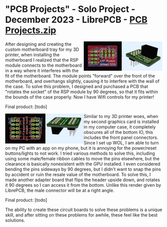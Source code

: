 # "PCB Projects" - Solo Project - December 2023 - LibrePCB - [PCB Projects.zip]()
<img align="right" width="50%" src="https://github.com/TheUbMunster/portfolio-code-snippets/blob/main/PCB%20Projects/esp%20module%20offset.png">
<p>
After designing and creating the custom motherboard tray for my 3D printer, when installing the motherboard I realized that the RSP module connects to the motherboard
in a way where it interferes with the fit of the motherboard. The module points "forward" over the front of the motherboard, and overhangs slightly, causing it to interfere with the wall of the case.
To solve this problem, I designed and purchased a PCB that "rotates the socket" of the RSP module by 90 degrees, so that it fits within the bounds of the case properly. Now I have Wifi controls
for my printer!
</p>

<p>
Final product: [todo]
</p>

<img align="left" width="50%" src="https://github.com/TheUbMunster/portfolio-code-snippets/blob/main/PCB%20Projects/motherboard%20module.png">
<p>
Similar to my 3D printer woes, when my second graphics card is installed in my computer case, it completely obscures all of the bottom IO, this includes the front panel connectors. Since I set up WOL,
I am able to turn on my PC with an app on my phone, but it is annoying for the power/reset buttons/lights to not work. I tried various methods to solve this, including using some male/female ribbon cables to
move the pins elsewhere, but the clearance is basically nonexistent with the GPU installed. I even considered bending the pins sideways by 90 degrees, but I didn't want to snap the pins by accident or ruin
the resale value of the motherboard. To solve this, I made another adapter board that flips the header upside down, and rotates it 90 degrees so I can access it from the bottom. Unlike this render given by 
LibrePCB, the male connector will be at a right angle.
</p>

<p>
Final product: [todo]
</p>

<p>
The ability to create these circuit boards to solve these problems is a unique skill, and after sitting on these problems for awhile, these feel like the best solutions.
</p>